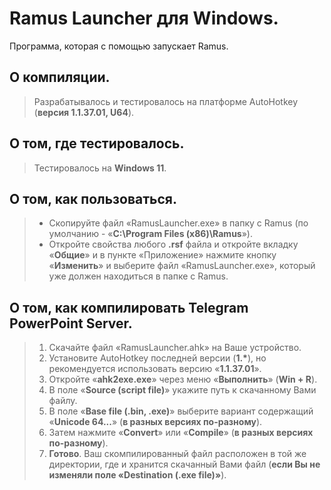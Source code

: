 # Ramus Launcher для Windows.
Программа, которая с помощью запускает Ramus. 

## О компиляции.
> Разрабатывалось и тестировалось на платформе AutoHotkey (**версия 1.1.37.01, U64**).

## О том, где тестировалось.
> Тестировалось на **Windows 11**.

## О том, как пользоваться.
> * Скопируйте файл «RamusLauncher.exe» в папку с Ramus (по умолчанию - «**C:\Program Files (x86)\Ramus**»).
> * Откройте свойства любого **.rsf** файла и откройте вкладку «**Общие**» и в пункте «Приложение» нажмите кнопку «**Изменить**» и выберите файл «RamusLauncher.exe», который уже должен находиться в папке с Ramus.

## О том, как компилировать Telegram PowerPoint Server.
> 1. Скачайте файл «RamusLauncher.ahk» на Ваше устройство.
> 2. Установите AutoHotkey последней версии (**1.\***), но рекомендуется использовать версию «**1.1.37.01**».
> 3. Откройте «**ahk2exe.exe**» через меню «**Выполнить**» (**Win + R**).
> 4. В поле «**Source (script file)**» укажите путь к скачанному Вами файлу.
> 5. В поле «**Base file (.bin, .exe)**» выберите вариант содержащий «**Unicode 64...**» (**в разных версиях по-разному**).
> 6. Затем нажмите «**Convert**» или «**Compile**» (**в разных версиях по-разному**).
> 7. **Готово**. Ваш скомпилированный файл расположен в той же директории, где и хранится скачанный Вами файл (**если Вы не изменяли поле «Destination (.exe file)»**).
